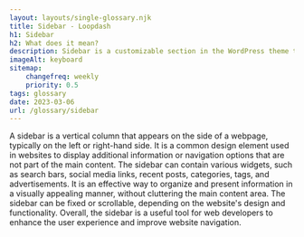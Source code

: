 ```yaml
--- 
layout: layouts/single-glossary.njk
title: Sidebar - Loopdash
h1: Sidebar
h2: What does it mean?
description: Sidebar is a customizable section in the WordPress theme that allows users to add widgets and content to the side of their website pages.
imageAlt: keyboard
sitemap:
	changefreq: weekly
	priority: 0.5
tags: glossary
date: 2023-03-06
url: /glossary/sidebar
---
```


A sidebar is a vertical column that appears on the side of a webpage, typically on the left or right-hand side. It is a common design element used in websites to display additional information or navigation options that are not part of the main content. The sidebar can contain various widgets, such as search bars, social media links, recent posts, categories, tags, and advertisements. It is an effective way to organize and present information in a visually appealing manner, without cluttering the main content area. The sidebar can be fixed or scrollable, depending on the website's design and functionality. Overall, the sidebar is a useful tool for web developers to enhance the user experience and improve website navigation.
